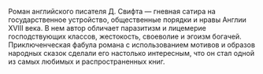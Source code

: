 <!--2016-12-21 21:08:30-->
Роман английского писателя Д. Свифта — гневная сатира на государственное устройство, общественные порядки и нравы Англии XVIII века. 
В нем автор обличает паразитизм и лицемерие господствующих классов, жестокость, своеволие и эгоизм богачей. Приключенческая фабула романа с использованием мотивов и образов народных сказок сделали его настолько интересным, что он стал одной из самых любимых и распространенных книг.
